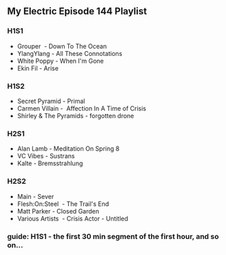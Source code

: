 ## My Electric Episode 144 Playlist

### H1S1
* Grouper  - Down To The Ocean
* YlangYlang - All These Connotations
* White Poppy - When I'm Gone
* Ekin Fil - Arise

### H1S2
* Secret Pyramid - Primal
* Carmen Villain -  Affection In A Time of Crisis
* Shirley & The Pyramids - forgotten drone

### H2S1
* Alan Lamb - Meditation On Spring 8
* VC Vibes - Sustrans
* Kalte - Bremsstrahlung

### H2S2
* Main - Sever
* Flesh:On:Steel  - The Trail's End
* Matt Parker - Closed Garden
* Various Artists  - Crisis Actor - Untitled

### guide: H1S1 - the first 30 min segment of the first hour, and so on...
